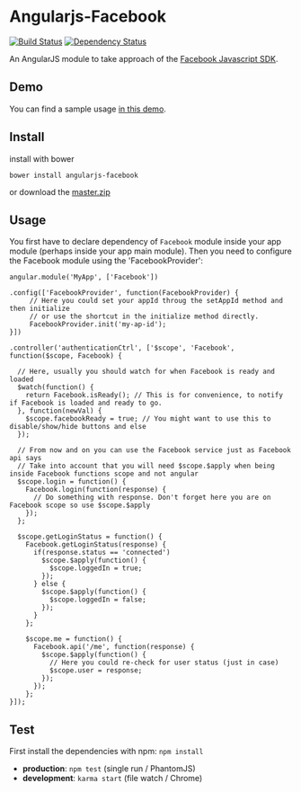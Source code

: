 Angularjs-Facebook
==================

[![Build Status](https://travis-ci.org/Ciul/angularjs-facebook.png)](https://travis-ci.org/Ciul/angularjs-facebook) 
[![Dependency Status](https://david-dm.org/Ciul/angularjs-facebook.png)](https://david-dm.org/Ciul/angularjs-facebook) 

An AngularJS module to take approach of the [Facebook Javascript SDK](https://developers.facebook.com/docs/reference/javascript/).

## Demo

You can find a sample usage [in this demo](http://plnkr.co/edit/dDAmvdCibv46ULfgKCd3?p=preview).

## Install

install with bower

    bower install angularjs-facebook

or download the [master.zip](https://github.com/Ciul/Angularjs-Facebook/archive/master.zip)

## Usage

You first have to declare dependency of ```Facebook``` module inside your app module (perhaps inside your app main module).
Then you need to configure the Facebook module using the 'FacebookProvider':

    angular.module('MyApp', ['Facebook'])

    .config(['FacebookProvider', function(FacebookProvider) {
         // Here you could set your appId throug the setAppId method and then initialize
         // or use the shortcut in the initialize method directly.
         FacebookProvider.init('my-ap-id');
    }])

    .controller('authenticationCtrl', ['$scope', 'Facebook', function($scope, Facebook) {

      // Here, usually you should watch for when Facebook is ready and loaded
      $watch(function() {
        return Facebook.isReady(); // This is for convenience, to notify if Facebook is loaded and ready to go.
      }, function(newVal) {
        $scope.facebookReady = true; // You might want to use this to disable/show/hide buttons and else
      });
      
      // From now and on you can use the Facebook service just as Facebook api says
      // Take into account that you will need $scope.$apply when being inside Facebook functions scope and not angular
      $scope.login = function() {
        Facebook.login(function(response) {
          // Do something with response. Don't forget here you are on Facebook scope so use $scope.$apply
        });
      };
      
      $scope.getLoginStatus = function() {
        Facebook.getLoginStatus(response) {
          if(response.status == 'connected')
            $scope.$apply(function() {
              $scope.loggedIn = true;
            });
          } else {
            $scope.$apply(function() {
              $scope.loggedIn = false;
            });
          }
        };

        $scope.me = function() {
          Facebook.api('/me', function(response) {
            $scope.$apply(function() {
              // Here you could re-check for user status (just in case)
              $scope.user = response;
            });
          });
        };
    }]);

## Test

First install the dependencies with npm: `npm install`

- **production**: `npm test` (single run / PhantomJS)
- **development**: `karma start` (file watch / Chrome)
